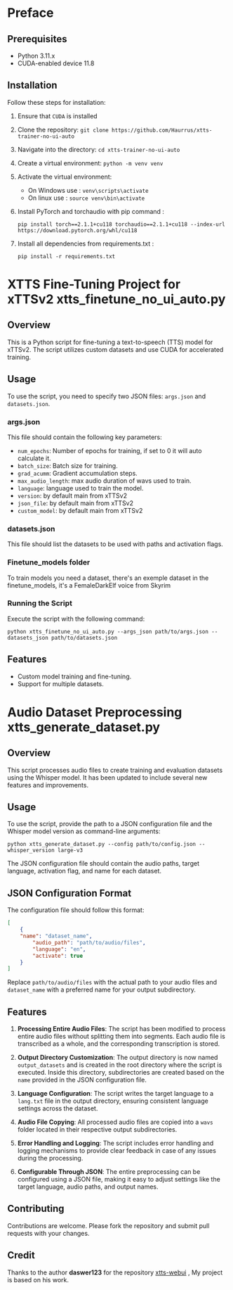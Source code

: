 # Preface

## Prerequisites
- Python 3.11.x
- CUDA-enabled device 11.8

## Installation
Follow these steps for installation:

1. Ensure that `CUDA` is installed
2. Clone the repository: `git clone https://github.com/Haurrus/xtts-trainer-no-ui-auto`
3. Navigate into the directory: `cd xtts-trainer-no-ui-auto`
4. Create a virtual environment: `python -m venv venv`
5. Activate the virtual environment:
   - On Windows use : `venv\scripts\activate`
   - On linux use    : `source venv\bin\activate`

6. Install PyTorch and torchaudio with pip command :

   `pip install torch==2.1.1+cu118 torchaudio==2.1.1+cu118 --index-url https://download.pytorch.org/whl/cu118`

7. Install all dependencies from requirements.txt :

    `pip install -r requirements.txt`

# XTTS Fine-Tuning Project for xTTSv2 xtts_finetune_no_ui_auto.py

## Overview
This is a Python script for fine-tuning a text-to-speech (TTS) model for xTTSv2. The script utilizes custom datasets and use CUDA for accelerated training.

## Usage
To use the script, you need to specify two JSON files: `args.json` and `datasets.json`.

### args.json
This file should contain the following key parameters:
- `num_epochs`: Number of epochs for training, if set to 0 it will auto calculate it.
- `batch_size`: Batch size for training.
- `grad_acumm`: Gradient accumulation steps.
-  `max_audio_length`: max audio duration of wavs used to train.
-  `language`: language used to train the model.
-  `version`: by default main from xTTSv2
-  `json_file`: by default main from xTTSv2
-  `custom_model`: by default main from xTTSv2

### datasets.json
This file should list the datasets to be used with paths and activation flags.

### Finetune_models folder
To train models you need a dataset, there's an exemple dataset in the finetune_models, it's a FemaleDarkElf voice from Skyrim

### Running the Script
Execute the script with the following command:
```
python xtts_finetune_no_ui_auto.py --args_json path/to/args.json --datasets_json path/to/datasets.json
```

## Features
- Custom model training and fine-tuning.
- Support for multiple datasets.


# Audio Dataset Preprocessing xtts_generate_dataset.py

## Overview
This script processes audio files to create training and evaluation datasets using the Whisper model. It has been updated to include several new features and improvements.

## Usage

To use the script, provide the path to a JSON configuration file and the Whisper model version as command-line arguments:

```
python xtts_generate_dataset.py --config path/to/config.json --whisper_version large-v3
```

The JSON configuration file should contain the audio paths, target language, activation flag, and name for each dataset.

## JSON Configuration Format

The configuration file should follow this format:

```json
[
    {
	"name": "dataset_name",
        "audio_path": "path/to/audio/files",
        "language": "en",
        "activate": true
    }
]
```

Replace `path/to/audio/files` with the actual path to your audio files and `dataset_name` with a preferred name for your output subdirectory.

## Features

1. **Processing Entire Audio Files**: The script has been modified to process entire audio files without splitting them into segments. Each audio file is transcribed as a whole, and the corresponding transcription is stored.

2. **Output Directory Customization**: The output directory is now named `output_datasets` and is created in the root directory where the script is executed. Inside this directory, subdirectories are created based on the `name` provided in the JSON configuration file.

3. **Language Configuration**: The script writes the target language to a `lang.txt` file in the output directory, ensuring consistent language settings across the dataset.

4. **Audio File Copying**: All processed audio files are copied into a `wavs` folder located in their respective output subdirectories.

5. **Error Handling and Logging**: The script includes error handling and logging mechanisms to provide clear feedback in case of any issues during the processing.

6. **Configurable Through JSON**: The entire preprocessing can be configured using a JSON file, making it easy to adjust settings like the target language, audio paths, and output names.


## Contributing
Contributions are welcome. Please fork the repository and submit pull requests with your changes.


## Credit
Thanks to the author **daswer123** for the repository [xtts-webui](https://github.com/daswer123/xtts-webui) , My project is based on his work.
